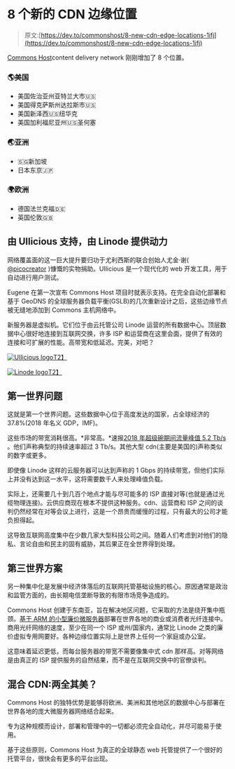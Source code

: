# 8 个新的 CDN 边缘位置

> 原文:[https://dev.to/commonshost/8-new-cdn-edge-locations-1ifj](https://dev.to/commonshost/8-new-cdn-edge-locations-1ifj)

[Commons Host](https://commons.host)content delivery network 刚刚增加了 8 个位置。

### 🌎美国

*   美国佐治亚州亚特兰大市🇺🇸
*   美国得克萨斯州达拉斯市🇺🇸
*   美国新泽西🇺🇸纽华克
*   美国加利福尼亚州🇺🇸圣何塞

### 🌏亚洲

*   🇸🇬新加坡
*   日本东京🇯🇵

### 🌍欧洲

*   德国法兰克福🇩🇪
*   英国伦敦🇬🇧

## 由 UIlicious 支持，由 Linode 提供动力

网络覆盖面的这一巨大提升要归功于尤利西斯的联合创始人尤金·谢( [@picocreator](https://twitter.com/picocreator) )慷慨的实物捐助。UIlicious 是一个现代化的 web 开发工具，用于自动进行用户测试。

Eugene 在第一次宣布 Commons Host 项目时就表示支持。在完全自动化部署和基于 GeoDNS 的全球服务器负载平衡(GSLB)的几次重新设计之后，这些边缘节点被无缝地添加到 Commons 主机网络中。

新服务器是虚拟机。它们位于由云托管公司 Linode 运营的所有数据中心。顶层数据中心很好地连接到互联网交换，许多 ISP 和运营商在这里会面，提供了有效的连接和可扩展的性能。高带宽和低延迟。完美，对吧？

[![UIlicious logo](../Images/94e6f54d8686a2cac7fad4ae3460cc06.png)T2】](https://uilicious.com)

[![Linode logo](../Images/4995386154a2f07a443186e1eb2dad5e.png)T2】](https://www.linode.com)

## 第一世界问题

这就是第一个世界问题。这些数据中心位于高度发达的国家，占全球经济的 37.8%(2018 年名义 GDP，IMF)。

这些市场的带宽消耗很高。*非常高。*速报[2018 年超级碗期间流量峰值 5.2 Tb/s](https://www.fastly.com/blog/altitude-sf-2018-recap) 。他们声称典型的持续速率超过 3 Tb/s。其他大型 cdn(主要是美国的)声称类似的数字或更多。

即使像 Linode 这样的云服务器可以达到声称的 1 Gbps 的持续带宽，但他们实际上并没有达到这一水平，这将需要数千人来处理峰值负载。

实际上，还需要几十到几百个地点才能与尽可能多的 ISP 直接对等(也就是通过光缆物理连接)。云供应商现在根本不提供这种服务。cdn、运营商和 ISP 之间的谈判仍然经常在对等会议上进行，这是一个昂贵而缓慢的过程，只有最大的公司才能负担得起。

这导致互联网高度集中在少数几家大型科技公司之间。随着人们考虑到对他们的隐私、言论自由和民主的固有威胁，其后果正在全世界得到处理。

## 第三世界方案

另一种集中化是发展中经济体落后的互联网托管基础设施的核心。原因通常是政治和监管方面的，由长期电信垄断导致的有限市场竞争造成的。

Commons Host 创建于东南亚，旨在解决地区问题，它采取的方法是绕开集中瓶颈。[基于 ARM 的小型廉价微服务器](https://sg.carousell.com/p/little-lamb-mk-i-commons-host-cdn-pop-edge-server-166149743/)部署在世界各地的商业或消费者光纤连接中。商用光纤网络的速度，至少在同一个 ISP 或州/国家内，通常比 Linode 之类的廉价虚拟专用网要好。各种边缘位置实际上是世界上任何一个家庭或办公室。

这意味着延迟更低，而每台服务器的带宽不需要像集中式 cdn 那样高。对等网络是由真正的 ISP 提供服务的自然结果，而不是在互联网交换中的官僚谈判。

## 混合 CDN:两全其美？

Commons Host 的独特优势是能够将欧洲、美洲和其他地区的数据中心与部署在世界各地的庞大微服务器网络结合起来。

专为这种规模而设计，部署和管理中的一切都必须完全自动化，并尽可能易于使用。

基于这些原则，Commons Host 为真正的全球静态 web 托管提供了一个很好的托管平台，很快会有更多的平台出现。